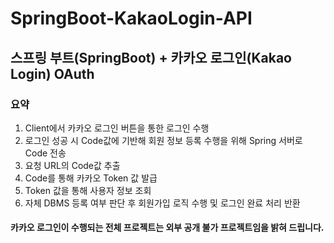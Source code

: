 # SpringBoot-KakaoLogin-API

## 스프링 부트(SpringBoot) + 카카오 로그인(Kakao Login) OAuth

### 요약
1. Client에서 카카오 로그인 버튼을 통한 로그인 수행
2. 로그인 성공 시 Code값에 기반해 회원 정보 등록 수행을 위해 Spring 서버로 Code 전송
3. 요청 URL의 Code값 추출
4. Code를 통해 카카오 Token 값 발급
5. Token 값을 통해 사용자 정보 조회
6. 자체 DBMS 등록 여부 판단 후 회원가입 로직 수행 및 로그인 완료 처리 반환

#### 카카오 로그인이 수행되는 전체 프로젝트는 외부 공개 불가 프로젝트임을 밝혀 드립니다.
